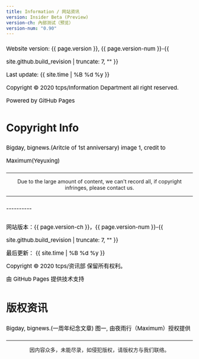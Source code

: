 ```yaml
---
title: Information / 网站资讯
version: Insider Beta (Preview)
version-ch: 內部测试（预览）
version-num: "0.90"
---
```


<style>
h1 {text-align: center;}
h4 {text-align: center;}
h3 {text-align: center;}
p {text-align: center;}
</style>
<style type="text/css">
  #left{
        text-align:left;
  }
  #right{
        text-align:right;
  }
  #center{
        text-align:center;
  }
  .banner{
                 font-size:12.5px;
                 line-height: 40px;
                 background-color: #f0f0f0;
                 weight: 100%;
                 color: #000000;
                 text-align: center;
  }
  #text{
        line-height: 35px;
        font-size: 15px;
        color:black;
        text-align: left;
</style>

<p id="text">Website version: {{ page.version }}, {{ page.version-num }}-{{ site.github.build_revision | truncate: 7, "" }}<br>Last update: {{ site.time | %B %d %y }}<br>Copyright © 2020 tcps/Information Department all right reserved.<br>Powered by GitHub Pages<br>
<h1 id="left">Copyright Info</h1>
<p id="text">Bigday, bignews.(Aritcle of 1st anniversary) image 1, credit to Maximum(Yeyuxing)</p>
<hr>
<p>Due to the large amount of content, we can't record all, if copyright infringes, please contact us.</p>
<hr>
<p id="text">----------</p>
<p id="text">网站版本：{{ page.version-ch }}，{{ page.version-num }}-{{ site.github.build_revision | truncate: 7, "" }}
<br>
  最后更新： {{ site.time | %B %d %y }}
<br>
  Copyright © 2020 tcps/资讯部 保留所有权利。<br>由 GitHub Pages 提供技术支持<br>
<h1 id="left">版权资讯</h1>
<p id="text">Bigday, bignews.(一周年纪念文章) 图一, 由夜雨行（Maximum）授权提供</p>
<hr>
<p>因内容众多，未能尽录，如侵犯版权，请版权方与我们联络。</p>

